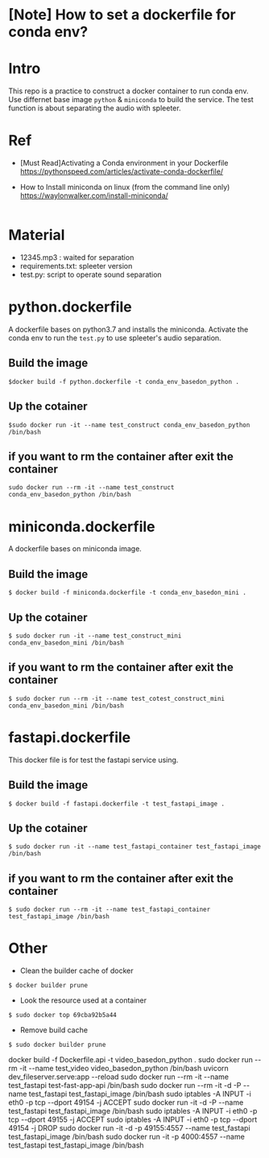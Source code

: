 # [Note] How to set a dockerfile for conda env?

# Intro
This repo is a practice to construct a docker container to run conda env.
Use differnet base image `python` & `miniconda` to build the service.
The test function is about separating the audio with spleeter.

# Ref
- [Must Read]Activating a Conda environment in your Dockerfile
https://pythonspeed.com/articles/activate-conda-dockerfile/

- How to Install miniconda on linux (from the command line only) 
https://waylonwalker.com/install-miniconda/
```
```

# Material
- 12345.mp3 : waited for separation
- requirements.txt: spleeter version
- test.py: script to operate sound separation

# python.dockerfile
A dockerfile bases on python3.7 and installs the miniconda.
Activate the conda env to run the `test.py` to use spleeter's audio separation. 
## Build the image
```=bash
$docker build -f python.dockerfile -t conda_env_basedon_python .
```
## Up the cotainer
```=bash
$sudo docker run -it --name test_construct conda_env_basedon_python /bin/bash
```
## if you want to rm the container after exit the container
```=bash
sudo docker run --rm -it --name test_construct conda_env_basedon_python /bin/bash
```


# miniconda.dockerfile
A dockerfile bases on miniconda image.

## Build the image
```=bash
$ docker build -f miniconda.dockerfile -t conda_env_basedon_mini .
```
## Up the cotainer
```=bash
$ sudo docker run -it --name test_construct_mini conda_env_basedon_mini /bin/bash
```

## if you want to rm the container after exit the container
```=bash
$ sudo docker run --rm -it --name test_cotest_construct_mini conda_env_basedon_mini /bin/bash
```

# fastapi.dockerfile
This docker file is for test the fastapi service using.
## Build the image
```=bash
$ docker build -f fastapi.dockerfile -t test_fastapi_image .
```
## Up the cotainer
```=bash
$ sudo docker run -it --name test_fastapi_container test_fastapi_image /bin/bash
```

## if you want to rm the container after exit the container
```=bash
$ sudo docker run --rm -it --name test_fastapi_container test_fastapi_image /bin/bash
```

# Other
- Clean the builder cache of docker
```
$ docker builder prune 
```

- Look the resource used at a container
```
$ sudo docker top 69cba92b5a44
```

- Remove build cache
```
$ sudo docker builder prune
```


docker build -f Dockerfile.api -t video_basedon_python .
sudo docker run --rm -it --name test_video video_basedon_python /bin/bash
uvicorn dev_fileserver.serve:app --reload
sudo docker run --rm -it --name test_fastapi test-fast-app-api /bin/bash
sudo docker run --rm -it -d -P --name test_fastapi test_fastapi_image /bin/bash 
sudo iptables -A INPUT -i eth0 -p tcp --dport 49154 -j ACCEPT
sudo docker run -it -d -P --name test_fastapi test_fastapi_image /bin/bash 
sudo iptables -A INPUT -i eth0 -p tcp --dport 49155 -j ACCEPT
sudo iptables -A INPUT -i eth0 -p tcp --dport 49154 -j DROP
sudo docker run -it -d -p 49155:4557 --name test_fastapi test_fastapi_image /bin/bash 
sudo docker run -it -p 4000:4557 --name test_fastapi test_fastapi_image /bin/bash
 